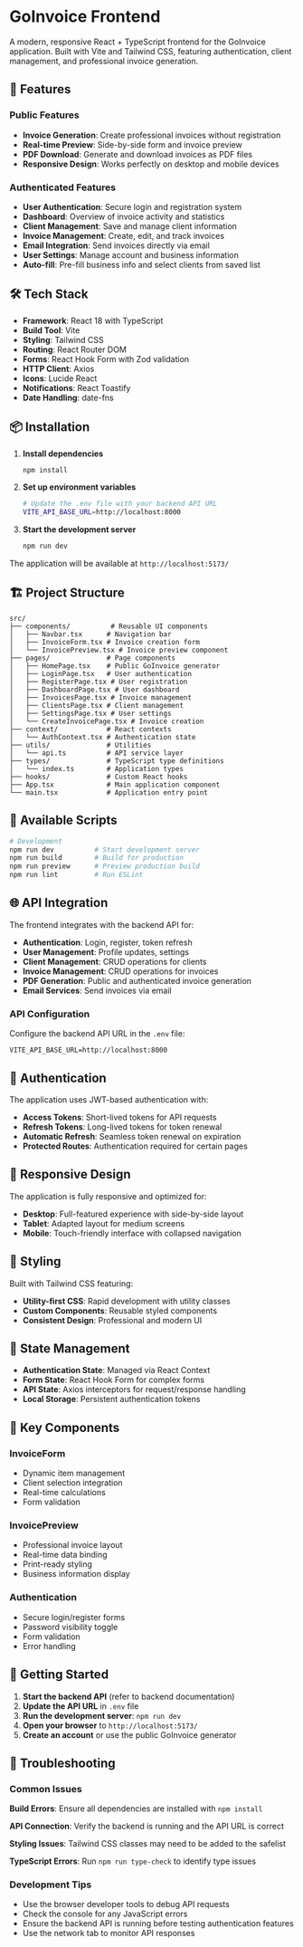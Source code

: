 # GoInvoice Frontend

A modern, responsive React + TypeScript frontend for the GoInvoice application. Built with Vite and Tailwind CSS, featuring authentication, client management, and professional invoice generation.

## 🚀 Features

### Public Features

- **Invoice Generation**: Create professional invoices without registration
- **Real-time Preview**: Side-by-side form and invoice preview
- **PDF Download**: Generate and download invoices as PDF files
- **Responsive Design**: Works perfectly on desktop and mobile devices

### Authenticated Features

- **User Authentication**: Secure login and registration system
- **Dashboard**: Overview of invoice activity and statistics
- **Client Management**: Save and manage client information
- **Invoice Management**: Create, edit, and track invoices
- **Email Integration**: Send invoices directly via email
- **User Settings**: Manage account and business information
- **Auto-fill**: Pre-fill business info and select clients from saved list

## 🛠️ Tech Stack

- **Framework**: React 18 with TypeScript
- **Build Tool**: Vite
- **Styling**: Tailwind CSS
- **Routing**: React Router DOM
- **Forms**: React Hook Form with Zod validation
- **HTTP Client**: Axios
- **Icons**: Lucide React
- **Notifications**: React Toastify
- **Date Handling**: date-fns

## 📦 Installation

1. **Install dependencies**

   ```bash
   npm install
   ```

2. **Set up environment variables**

   ```bash
   # Update the .env file with your backend API URL
   VITE_API_BASE_URL=http://localhost:8000
   ```

3. **Start the development server**
   ```bash
   npm run dev
   ```

The application will be available at `http://localhost:5173/`

## 🏗️ Project Structure

```
src/
├── components/          # Reusable UI components
│   ├── Navbar.tsx      # Navigation bar
│   ├── InvoiceForm.tsx # Invoice creation form
│   └── InvoicePreview.tsx # Invoice preview component
├── pages/              # Page components
│   ├── HomePage.tsx    # Public GoInvoice generator
│   ├── LoginPage.tsx   # User authentication
│   ├── RegisterPage.tsx # User registration
│   ├── DashboardPage.tsx # User dashboard
│   ├── InvoicesPage.tsx # Invoice management
│   ├── ClientsPage.tsx # Client management
│   ├── SettingsPage.tsx # User settings
│   └── CreateInvoicePage.tsx # Invoice creation
├── context/            # React contexts
│   └── AuthContext.tsx # Authentication state
├── utils/              # Utilities
│   └── api.ts          # API service layer
├── types/              # TypeScript type definitions
│   └── index.ts        # Application types
├── hooks/              # Custom React hooks
├── App.tsx             # Main application component
└── main.tsx            # Application entry point
```

## 🔧 Available Scripts

```bash
# Development
npm run dev          # Start development server
npm run build        # Build for production
npm run preview      # Preview production build
npm run lint         # Run ESLint
```

## 🌐 API Integration

The frontend integrates with the backend API for:

- **Authentication**: Login, register, token refresh
- **User Management**: Profile updates, settings
- **Client Management**: CRUD operations for clients
- **Invoice Management**: CRUD operations for invoices
- **PDF Generation**: Public and authenticated invoice generation
- **Email Services**: Send invoices via email

### API Configuration

Configure the backend API URL in the `.env` file:

```env
VITE_API_BASE_URL=http://localhost:8000
```

## 🔐 Authentication

The application uses JWT-based authentication with:

- **Access Tokens**: Short-lived tokens for API requests
- **Refresh Tokens**: Long-lived tokens for token renewal
- **Automatic Refresh**: Seamless token renewal on expiration
- **Protected Routes**: Authentication required for certain pages

## 📱 Responsive Design

The application is fully responsive and optimized for:

- **Desktop**: Full-featured experience with side-by-side layout
- **Tablet**: Adapted layout for medium screens
- **Mobile**: Touch-friendly interface with collapsed navigation

## 🎨 Styling

Built with Tailwind CSS featuring:

- **Utility-first CSS**: Rapid development with utility classes
- **Custom Components**: Reusable styled components
- **Consistent Design**: Professional and modern UI

## 🔄 State Management

- **Authentication State**: Managed via React Context
- **Form State**: React Hook Form for complex forms
- **API State**: Axios interceptors for request/response handling
- **Local Storage**: Persistent authentication tokens

## 📄 Key Components

### InvoiceForm

- Dynamic item management
- Client selection integration
- Real-time calculations
- Form validation

### InvoicePreview

- Professional invoice layout
- Real-time data binding
- Print-ready styling
- Business information display

### Authentication

- Secure login/register forms
- Password visibility toggle
- Form validation
- Error handling

## 🚦 Getting Started

1. **Start the backend API** (refer to backend documentation)
2. **Update the API URL** in `.env` file
3. **Run the development server**: `npm run dev`
4. **Open your browser** to `http://localhost:5173/`
5. **Create an account** or use the public GoInvoice generator

## 🐛 Troubleshooting

### Common Issues

**Build Errors**: Ensure all dependencies are installed with `npm install`

**API Connection**: Verify the backend is running and the API URL is correct

**Styling Issues**: Tailwind CSS classes may need to be added to the safelist

**TypeScript Errors**: Run `npm run type-check` to identify type issues

### Development Tips

- Use the browser developer tools to debug API requests
- Check the console for any JavaScript errors
- Ensure the backend API is running before testing authentication features
- Use the network tab to monitor API responses
